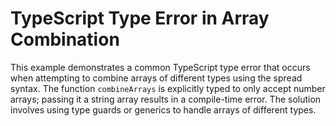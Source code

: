 # TypeScript Type Error in Array Combination
This example demonstrates a common TypeScript type error that occurs when attempting to combine arrays of different types using the spread syntax.  The function `combineArrays` is explicitly typed to only accept number arrays; passing it a string array results in a compile-time error.  The solution involves using type guards or generics to handle arrays of different types.